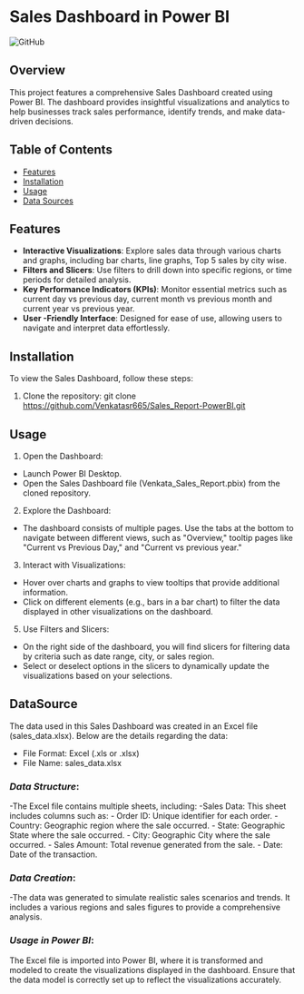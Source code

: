 
# Sales Dashboard in Power BI

![GitHub](https://img.shields.io/badge/GitHub-VenkataSaiRam-black?style=flat-square&logo=github&logoColor=white)

## Overview

This project features a comprehensive Sales Dashboard created using Power BI. The dashboard provides insightful visualizations and analytics to help businesses track sales performance, identify trends, and make data-driven decisions.

## Table of Contents

- [Features](#features)
- [Installation](#installation)
- [Usage](#usage)
- [Data Sources](#data-sources)

## Features

- **Interactive Visualizations**: Explore sales data through various charts and graphs, including bar charts, line graphs, Top 5 sales by city wise.
- **Filters and Slicers**: Use filters to drill down into specific regions, or time periods for detailed analysis.
- **Key Performance Indicators (KPIs)**: Monitor essential metrics such as current day vs previous day, current month vs previous month and current year vs previous year.
- **User -Friendly Interface**: Designed for ease of use, allowing users to navigate and interpret data effortlessly.

## Installation

To view the Sales Dashboard, follow these steps:

1. Clone the repository:
   git clone https://github.com/Venkatasr665/Sales_Report-PowerBI.git

## Usage

1. Open the Dashboard:
- Launch Power BI Desktop.
- Open the Sales Dashboard file (Venkata_Sales_Report.pbix) from the cloned repository.

2. Explore the Dashboard:
- The dashboard consists of multiple pages. Use the tabs at the bottom to navigate between different views, such as "Overview," tooltip pages like "Current vs Previous Day," and "Current vs previous year."

3. Interact with Visualizations:
- Hover over charts and graphs to view tooltips that provide additional information.
- Click on different elements (e.g., bars in a bar chart) to filter the data displayed in other visualizations on the dashboard.

5. Use Filters and Slicers:
- On the right side of the dashboard, you will find slicers for filtering data by criteria such as date range, city, or sales region.
- Select or deselect options in the slicers to dynamically update the visualizations based on your selections.

## DataSource

The data used in this Sales Dashboard was created in an Excel file (sales_data.xlsx). Below are the details regarding the data:

  - File Format: Excel (.xls or .xlsx)
  - File Name: sales_data.xlsx

### *Data Structure*:
  -The Excel file contains multiple sheets, including:
      -Sales Data: This sheet includes columns such as:
            - Order ID: Unique identifier for each order.
            - Country: Geographic region where the sale occurred.
            - State: Geographic State where the sale occurred.
            - City: Geographic City where the sale occurred.
            - Sales Amount: Total revenue generated from the sale.
            - Date: Date of the transaction.

### *Data Creation*:
  -The data was generated to simulate realistic sales scenarios and trends. It includes a various regions and sales figures to provide a comprehensive analysis.

### *Usage in Power BI*:
The Excel file is imported into Power BI, where it is transformed and modeled to create the visualizations displayed in the dashboard. Ensure that the data model is correctly set up to reflect the visualizations accurately.
